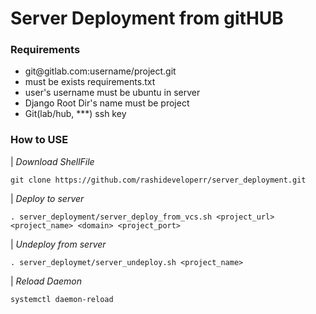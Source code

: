 # Server Deployment from gitHUB

### Requirements
<ul>
<li>git@gitlab.com:username/project.git</li>
<li>must be exists requirements.txt</li>
<li>user's username must be ubuntu in server</li>
<li>Django Root Dir's name must be project</li>
<li>Git(lab/hub, ***) ssh key</li>
</ul>

### How to USE
| *Download ShellFile*
```shell
git clone https://github.com/rashideveloperr/server_deployment.git
```
| *Deploy to server*
```shell
. server_deployment/server_deploy_from_vcs.sh <project_url> <project_name> <domain> <project_port>
```
| *Undeploy from server*
```shell
. server_deploymet/server_undeploy.sh <project_name>
```
| *Reload Daemon*
```shell
systemctl daemon-reload
```
